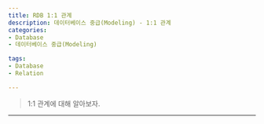 ```yaml
---
title: RDB 1:1 관계
description: 데이터베이스 중급(Modeling) - 1:1 관계
categories:
- Database
- 데이터베이스 중급(Modeling)

tags:
- Database
- Relation

---
```


> 1:1 관계에 대해 알아보자.

<!-- more -->



---
